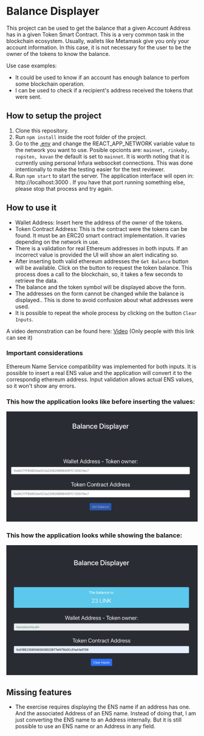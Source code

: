 # Balance Displayer

This project can be used to get the balance that a given Account Address has in a given Token Smart Contract. This is a very common task in the blockchain ecosystem. Usually, wallets like Metamask give you only your account information. In this case, it is not necessary for the user to be the owner of the tokens to know the balance.


Use case examples:
- It could be used to know if an account has enough balance to perfom some blockchain operation. 
- I can be used to check if a recipient's address received the tokens that were sent.

## How to setup the project

1. Clone this repository.
2. Run `npm install` inside the root folder of the project.
3. Go to the [.env](https://github.com/hanzel98/balance-displayer/blob/master/.env) and change the REACT_APP_NETWORK variable value to the network you want to use. Posible opcionts are: `mainnet, rinkeby, ropsten, kovan` the default is set to `mainnet`. It is worth noting that it is currently using personal Infura websocket connections. This was done intentionally to make the testing easier for the test reviewer.
4. Run `npm start` to start the server. The application interface will open in: http://localhost:3000 . If you have that port running something else, please stop that process and try again.

## How to use it

- Wallet Address: Insert here the address of the owner of the tokens.
- Token Contract Address: This is the contract were the tokens can be found. It must be an ERC20 smart contract implementation. It varies depending on the network in use. 
- There is a validation for real Ethereum addresses in both inputs. If an incorrect value is
provided the UI will show an alert indicating so.
- After inserting both valid ethereum addresses the `Get Balance` button will be available. Click on the button to request the token balance. This process does a call to the blockchain, so, it takes a few seconds to retrieve the data.
- The balance and the token symbol will be displayed above the form.
- The addresses on the form cannot be changed while the balance is displayed.. This is done to avoid confusion about what addresses were used.
- It is possible to repeat the whole process by clicking on the button `Clear Inputs`.

A video demonstration can be found here: [Video](https://youtu.be/gl_X7Weuyko) (Only people with this link can see it)
### Important considerations
Ethereum Name Service compatibility was implemented for both inputs. It is possible to insert a real ENS value and the application will convert it to the correspondig ethereum address. Input validation allows actual ENS values, so it won't show any errors.

### This how the application looks like before inserting the values:

![Screenshot](screenshot1.png)

### This how the application looks while showing the balance:

![Screenshot](screenshot2.png)

## Missing features
- The exercise requires displaying the ENS name if an address has one. And the associated Address of an ENS name. Instead of doing that, I am just converting the ENS name to an Address internally. But it is still possible to use an ENS name or an Address in any field.